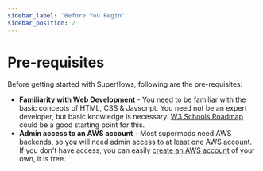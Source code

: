 ```yaml
---
sidebar_label: 'Before You Begin'
sidebar_position: 2
---
```


# Pre-requisites

Before getting started with Superflows, following are the pre-requisites:

- **Familiarity with Web Development** - You need to be familiar with the basic concepts of HTML, CSS  & Javscript. You need not be an expert developer, but basic knowledge is necessary. [W3 Schools Roadmap](https://www.w3schools.com/whatis/) could be a good starting point for this.
- **Admin access to an AWS account** - Most supermods need AWS backends, so you will need admin access to at least one AWS account. If you don't have access, you can easily [create an AWS account](https://aws.amazon.com/console/) of your own, it is free. 

